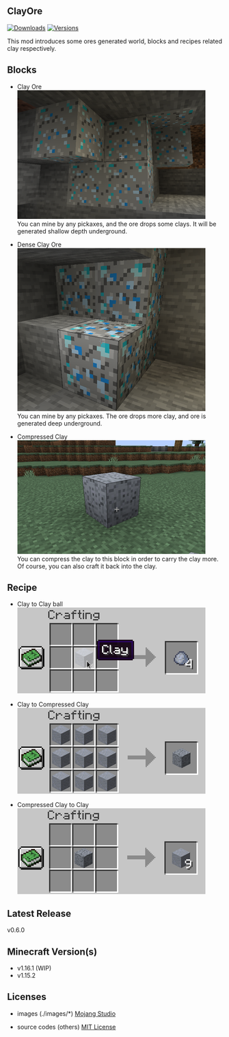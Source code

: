 
ClayOre
---
[![Downloads](http://cf.way2muchnoise.eu/403808.svg)](https://www.curseforge.com/minecraft/mc-mods/clayore)
[![Versions](http://cf.way2muchnoise.eu/versions/403808.svg)](https://www.curseforge.com/minecraft/mc-mods/clayore)

This mod introduces some ores generated world, blocks and recipes related clay respectively.

Blocks
---

- Clay Ore  
![clay ore](./images/clay_ore.png)  
You can mine by any pickaxes, and the ore drops some clays. It will be generated shallow depth underground.

- Dense Clay Ore  
![dense clay ore](./images/dense_clay_ore.png)  
You can mine by any pickaxes. The ore drops more clay, and ore is generated deep underground.

- Compressed Clay  
![compressed clay](./images/compressed_clay.png)  
You can compress the clay to this block in order to carry the clay more. Of course, you can also craft it back into the clay.

Recipe
---

- Clay to Clay ball  
![clay to clay ball](./images/clay_to_clay_balls.png)

- Clay to Compressed Clay  
![clay to compressed clay](./images/clay_to_compressed_clay.png)

- Compressed Clay to Clay  
![compressed clay to clay](./images/compressed_clay_to_clay.png)

Latest Release
-----
v0.6.0

Minecraft Version(s)
-----
- v1.16.1 (WIP)
- v1.15.2

Licenses
---

- images (./images/*)
[Mojang Studio](https://account.mojang.com/documents/minecraft_eula)

- source codes (others)
[MIT License](./LICENSE)
